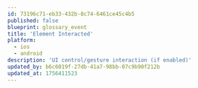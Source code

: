 ```yaml
---
id: 73196c71-eb33-432b-8c74-6461ce45c4b5
published: false
blueprint: glossary_event
title: 'Element Interacted'
platform:
  - ios
  - android
description: 'UI control/gesture interaction (if enabled)'
updated_by: b6c6019f-27db-41a7-98bb-07c9b90f212b
updated_at: 1756411523
---
```


